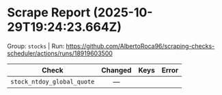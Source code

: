 # Scrape Report (2025-10-29T19:24:23.664Z)

Group: `stocks`  |  Run: https://github.com/AlbertoRoca96/scraping-checks-scheduler/actions/runs/18919603500

| Check | Changed | Keys | Error |
|---|:---:|:--|:--|
| `stock_ntdoy_global_quote` | — |  |  |
